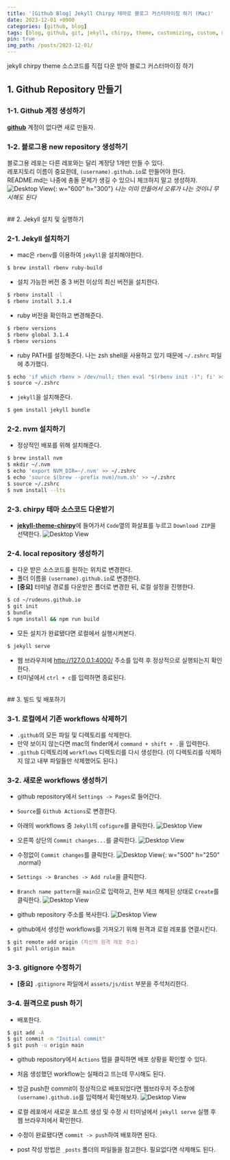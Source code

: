 ```yaml
---
title: '[Github Blog] Jekyll Chirpy 테마로 블로그 커스터마이징 하기 (Mac)'
date: 2023-12-01 +0900
categories: [github, blog]
tags: [blog, github, git, jekyll, chirpy, theme, customizing, custom, mac, macbook]
pin: true
img_path: /posts/2023-12-01/
---
```


jekyll chirpy theme 소스코드를 직접 다운 받아 블로그 커스터마이징 하기

## 1. Github Repository 만들기

### 1-1. Github 계정 생성하기

[**github**](https://github.com) 계정이 없다면 새로 만들자.

### 1-2. 블로그용 new repository 생성하기

블로그용 레포는 다른 레포와는 달리 계정당 1개만 만들 수 있다.  
레포지토리 이름이 중요한데, `(username).github.io`로 만들어야 한다.  
README.md는 나중에 충돌 문제가 생길 수 있으니 체크하지 말고 생성하자.  
![Desktop View](img1.png){: w="600" h="300"}
_나는 이미 만들어서 오류가 나는 것이니 무시해도 된다_ 

<br>
## 2. Jekyll 설치 및 실행하기

### 2-1. Jekyll 설치하기

- mac은 `rbenv`를 이용하여 `jekyll`을 설치해야한다.
```zsh
$ brew install rbenv ruby-build
```

- 설치 가능한 버전 중 3 버전 이상의 최신 버전을 설치한다.
```zsh
$ rbenv install -l
$ rbenv install 3.1.4 
```

- ruby 버전을 확인하고 변경해준다.
```zsh
$ rbenv versions
$ rbenv global 3.1.4
$ rbenv versions
```

- ruby PATH를 설정해준다. 나는 zsh shell을 사용하고 있기 때문에 `~/.zshrc` 파일에 추가했다.
```zsh
$ echo 'if which rbenv > /dev/null; then eval "$(rbenv init -)"; fi' >> ~/.zshrc
$ source ~/.zshrc
```

- `jekyll`을 설치해준다.
```zsh
$ gem install jekyll bundle
```   

### 2-2. nvm 설치하기

- 정상적인 배포를 위해 설치해준다.
```zsh
$ brew install nvm
$ mkdir ~/.nvm
$ echo 'export NVM_DIR=~/.nvm' >> ~/.zshrc
$ echo 'source $(brew --prefix nvm)/nvm.sh' >> ~/.zshrc
$ source ~/.zshrc
$ nvm install --lts
```

### 2-3. chirpy 테마 소스코드 다운받기

- [**jekyll-theme-chirpy**](https://github.com/cotes2020/jekyll-theme-chirpy)에 들어가서 `Code`옆의 화살표를 누르고 `Download ZIP`을 선택한다.
    ![Desktop View](img5.png)  

### 2-4. local repository 생성하기

- 다운 받은 소스코드를 원하는 위치로 변경한다.
- 폴더 이름을 `(username).github.io`로 변경한다.
- **[중요]** 터미널 경로를 다운받은 폴더로 변경한 뒤, 로컬 설정을 진행한다.
```zsh
$ cd ~/rudeuns.github.io
$ git init
$ bundle
$ npm install && npm run build
```

- 모든 설치가 완료됐다면 로컬에서 실행시켜본다.
```zsh
$ jekyll serve
```

- 웹 브라우저에 <http://127.0.0.1:4000/> 주소를 입력 후 정상적으로 실행되는지 확인한다.
- 터미널에서 `ctrl + c`를 입력하면 종료된다.

<br>
## 3. 빌드 및 배포하기

### 3-1. 로컬에서 기존 workflows 삭제하기

- `.github`의 모든 파일 및 디렉토리를 삭제한다.
- 만약 보이지 않는다면 mac의 finder에서 `command + shift + .`을 입력한다.
- `.github` 디렉토리에 `workflows` 디렉토리를 다시 생성한다. (이 디렉토리를 삭제하지 않고 내부 파일들만 삭제했어도 된다.)

### 3-2. 새로운 workflows 생성하기

- github repository에서 `Settings -> Pages`로 들어간다.  
- `Source`를 `Github Actions`로 변경한다.
- 아래의 workflows 중 `Jekyll`의 `cofigure`를 클릭한다.
    ![Desktop View](img2.png)

- 오른쪽 상단의 `Commit changes...`를 클릭한다.
    ![Desktop View](img3.png)

- 수정없이 `Commit changes`를 클릭한다.
    ![Desktop View](img4.png){: w="500" h="250" .normal}

- `Settings -> Branches -> Add rule`을 클릭한다.
- `Branch name pattern`을 `main`으로 입력하고, 전부 체크 해제된 상태로 `Create`를 클릭한다.
    ![Desktop View](img6.png)

- github repository 주소를 복사한다.
    ![Desktop View](img7.png)

- github에서 생성한 workflows를 가져오기 위해 원격과 로컬 레포를 연결시킨다.
```zsh
$ git remote add origin (자신의 원격 레포 주소)
$ git pull origin main
```

### 3-3. gitignore 수정하기

- **[중요]** `.gitignore` 파일에서 `assets/js/dist` 부분을 주석처리한다.

### 3-4. 원격으로 push 하기

- 배포한다.
```zsh
$ git add -A
$ git commit -m "Initial commit"
$ git push -u origin main
```

- github repository에서 `Actions` 탭을 클릭하면 배포 상황을 확인할 수 있다.
- 처음 생성했던 workflow는 실패라고 뜨는데 무시해도 된다.
- 방금 push한 commit이 정상적으로 배포되었다면 웹브라우저 주소창에 `(username).github.io`를 입력해서 확인해보자.
    ![Desktop View](img8.png)

- 로컬 레포에서 새로운 포스트 생성 및 수정 시 터미널에서 `jekyll serve` 실행 후 웹 브라우저에서 확인한다.
- 수정이 완료됐다면 `commit -> push`하여 배포하면 된다.
- post 작성 방법은 `_posts` 폴더의 파일들을 참고한다. 필요없다면 삭제해도 된다.
